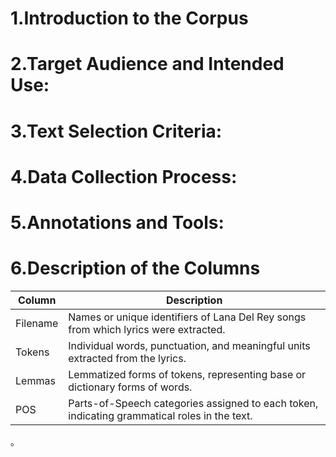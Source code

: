 # 1.Introduction to the Corpus

# 2.Target Audience and Intended Use:

# 3.Text Selection Criteria:

# 4.Data Collection Process:

# 5.Annotations and Tools:

# 6.Description of the Columns
| Column     | Description                                                                                      |
|------------|--------------------------------------------------------------------------------------------------|
| Filename   | Names or unique identifiers of Lana Del Rey songs from which lyrics were extracted.              |
| Tokens     | Individual words, punctuation, and meaningful units extracted from the lyrics.                    |
| Lemmas     | Lemmatized forms of tokens, representing base or dictionary forms of words.                       |
| POS        | Parts-of-Speech categories assigned to each token, indicating grammatical roles in the text.       |

。
